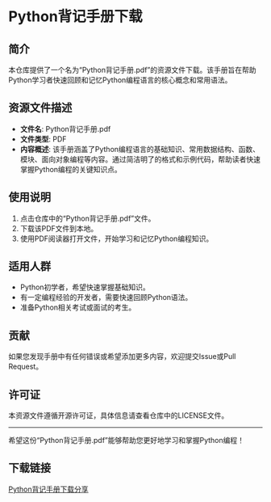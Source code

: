 # Python背记手册下载

## 简介

本仓库提供了一个名为“Python背记手册.pdf”的资源文件下载。该手册旨在帮助Python学习者快速回顾和记忆Python编程语言的核心概念和常用语法。

## 资源文件描述

- **文件名**: Python背记手册.pdf
- **文件类型**: PDF
- **内容概述**: 该手册涵盖了Python编程语言的基础知识、常用数据结构、函数、模块、面向对象编程等内容。通过简洁明了的格式和示例代码，帮助读者快速掌握Python编程的关键知识点。

## 使用说明

1. 点击仓库中的“Python背记手册.pdf”文件。
2. 下载该PDF文件到本地。
3. 使用PDF阅读器打开文件，开始学习和记忆Python编程知识。

## 适用人群

- Python初学者，希望快速掌握基础知识。
- 有一定编程经验的开发者，需要快速回顾Python语法。
- 准备Python相关考试或面试的考生。

## 贡献

如果您发现手册中有任何错误或希望添加更多内容，欢迎提交Issue或Pull Request。

## 许可证

本资源文件遵循开源许可证，具体信息请查看仓库中的LICENSE文件。

---

希望这份“Python背记手册.pdf”能够帮助您更好地学习和掌握Python编程！

## 下载链接

[Python背记手册下载分享](https://pan.quark.cn/s/9fb7aa200304)